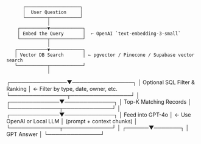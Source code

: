           ┌────────────────────┐
          │  User Question     │
          └────────┬───────────┘
                   │
        ┌──────────▼────────────┐
        │ Embed the Query       │  ← OpenAI `text-embedding-3-small`
        └──────────┬────────────┘
                   │
       ┌───────────▼────────────┐
       │ Vector DB Search       │ ← pgvector / Pinecone / Supabase vector search
       └───────────┬────────────┘
                   │
   ┌───────────────▼────────────────┐
   │ Optional SQL Filter & Ranking  │ ← Filter by type, date, owner, etc.
   └───────────────┬────────────────┘
                   │
     ┌─────────────▼─────────────┐
     │ Top-K Matching Records    │
     └─────────────┬─────────────┘
                   │
     ┌─────────────▼─────────────┐
     │ Feed into GPT-4o          │ ← Use OpenAI or Local LLM
     │ (prompt + context chunks) │
     └─────────────┬─────────────┘
                   │
            ┌──────▼───────┐
            │ GPT Answer   │
            └──────────────┘
